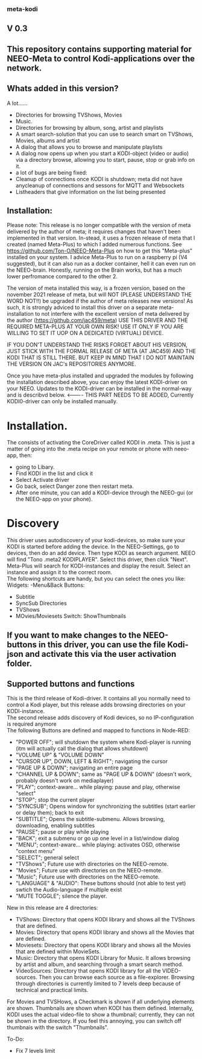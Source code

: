 ### meta-kodi
## V 0.3

## This repository contains supporting material for NEEO-Meta to control Kodi-applications over the network.

## Whats added in this version?
A lot......
- Directories for browsing TVShows, Movies
- Music.
- Directories for browsing by album, song, artist and playlists
- A smart search-solution that you can use to search smart on TVShows, Movies, albums and artist 
- A dialog that allows you to browse and manipulate playlists
- A dialog now opens up when you start a KODI-object (video or audio) via a directory browse, allowing you to start, pause, stop or grab info on it.
- a lot of bugs are being fixed:
-   Cleanup of connections once KODI is shutdown; meta did not have anycleanup of connections and sessons for MQTT and Websockets
-   Listheaders that give information on the list being presented


## Installation:
Please note: This release is no longer compatible with the version of meta delivered by the author of meta; it requires changes that haven't been implemented in that version.
In-stead, it uses a frozen release of meta that I created (named Meta-Plus) to which I added numerous functions. 
See https://github.com/Ton-O/NEEO-Meta-Plus on how to get this "Meta-plus" installed on your system. I advice Meta-Plus to run on a raspberry pi (V4 suggested), but it can also run as a docker container, hell it can even run on the NEEO-brain. Honestly, running on the Brain works, but has a much lower perfromance compared to the other 2.

The version of meta installed this way, is a frozen version, based on the november 2021 release of meta, but will NOT (PLEASE UNDERSTAND THE WORD NOT!!) be upgraded if the author of meta releases new versions!
As such, it is strongly adviced to install this driver on a separate meta-installation to not interfere with the excellent version of meta delivered by the author (https://github.com/jac459/meta)
USE THIS DRIVER AND THE REQUIRED META-PLUS AT YOUR OWN RISK! USE IT ONLY IF YOU ARE WILLING TO SET IT UOP ON A DEDICATED (VIRTUAL) DEVICE.

IF YOU DON'T UNDERSTAND THE RISKS FORGET ABOUT HIS VERSION, JUST STICK WITH THE FORMAL RELEASE OF META (AT JAC459) AND THE KODI THAT IS STILL THERE. 
BUT KEEP IN MIND THAT I DO NOT MAINTAIN THE VERSION ON JAC's REPOSITORIES ANYMORE.

Once you have meta-plus installed and upgraded the modules by following the installation described above, you can enjoy the latest KODI-driver on your NEEO. Updates to the KODI-driver can be installed in the normal-way and is describvd below.  <---- THIS PART NEEDS TO BE ADDED, Currently KODI0-driver can only be installed manually.

# Installation.
The consists of activating the CoreDriver called KODI in .meta.
This is just a matter of going into the .meta recipe on your remote or phone with neeo-app, then:
- going to Libary.
- Find KODI in the list and click it
- Select Activate driver
- Go back, select Danger zone then restart meta.
- After one minute, you can add a KODI-device through the NEEO-gui (or the NEEO-app on your phone).

# Discovery
This driver uses autodiscovery of your kodi-devices, so make sure your KODI is started before adding the device.
In the NEEO-Settings, go to devices, then do an add device. Then type KODI as search argument. NEEO will find "Tono .meta2 KODIPLAYER". 
Select this driver, then click "Next". Meta-Plus will search for KODI-instances and display the result. 
Select an instance and assign it to the correct room.  
The following shortcuts are handy, but you can select the ones you like:
Widgets:
-Menu&Back
Buttons:
- Subtitle
- SyncSub
Directories
- TVShows
- MOvies/Moviesets
Switch:
ShowThumbnails

## If you want to make changes to the NEEO-buttons in this driver, you can use the file Kodi-json and activate this via the user activation folder. 

## Supported buttons and functions

This is the third release of Kodi-driver. It contains all you normally need to control a Kodi player, but this release adds browsing
directories on your KODI-instance.  
The second release adds discovery of Kodi devices, so no IP-configuration is required anymore  
The following Buttons are defined and mapped to functions in Node-RED:
- "POWER OFF"; will shutdown the system where Kodi-player is running (itm will actually call the dialog that allows shutdown)
- "VOLUME UP" & "VOLUME DOWN"
- "CURSOR UP", DOWN, LEFT & RIGHT"; navigating the cursor
- "PAGE UP & DOWN"; navigating an entire page
- "CHANNEL UP & DOWN"; same as "PAGE UP & DOWN" (doesn't work, probably doesn't work on mediaplayer)
- "PLAY"; context-aware... while playing: pause and play, otherwise "select"
- "STOP"; stop the current player
- "SYNCSUB"; Opens window for synchronizing the subtitles (start earlier or delay them); back to exit
- "SUBTITLE"; Opens the subtitle-submenu. Allows browsing, downloading, enabling subtitles
- "PAUSE"; pause or play while playing
- "BACK"; exit a submenu or go up one level in a list/window dialog
- "MENU"; context-aware... while playing: activates OSD, otherwise "context menu"
- "SELECT"; general select
- "TVShows"; Future use with directories on the NEEO-remote.
- "Movies"; Future use with directories on the NEEO-remote.
- "Music"; Future use with directories on the NEEO-remote.
- "LANGUAGE" & "AUDIO": These buttons should (not able to test yet) swtich the Audio-language if multiple exist
- "MUTE TOGGLE"; silence the player.

New in this release are 4 directories:
- TVShows:      Directory that opens KODI library and shows all the TVShows that are defined.
- Movies:       Directory that opens KODI library and shows all the Movies that are defined.
- Moviesets:    Directory that opens KODI library and shows all the Movies that are defined within MovieSets.
- Music:        Directory that opens KODI Library for Music. It allows browsing by artist and album, and searching through a smart search method. 
- VideoSources: Directory that opens KODI library for all the VIDEO-sources. 
                Then you can browse each source as a file-explorer. Browsing through directories is currently limited to 7 levels deep because of technical and practical limits.
 
For Movies and TVSHows, a Checkmark is shown if all underlying elements are shown.
Thumbnails are shown when KODI has them defined. Internally, KODI uses the actual video-file to show a thumbnail; currently, they can not be shown in the directory. 
If you feel this annoying, you can switch off thumbnais with the switch "Thumbnails".     


To-Do:
- Fix 7 levels limit
